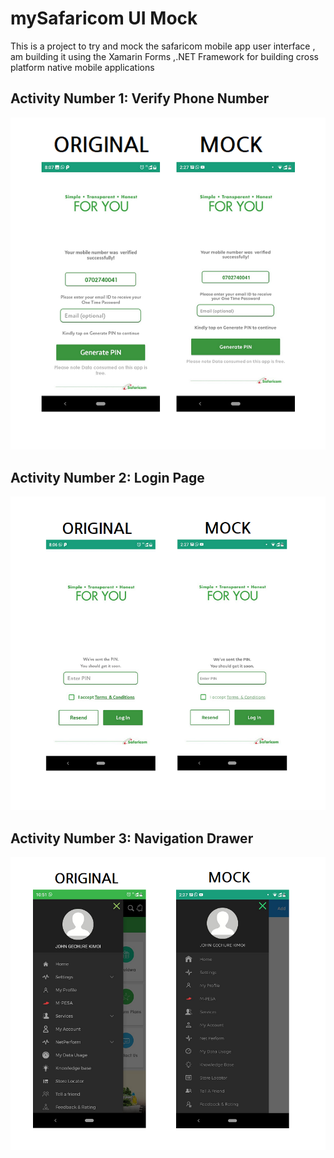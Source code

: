 # mySafaricom UI Mock
This is a project to try and mock the safaricom mobile app user interface , am building it using the Xamarin Forms ,.NET Framework for building cross platform native mobile applications 

## Activity Number 1: Verify Phone Number 

![Image of Verify Mobile Number](SafaricomMobileAppUMock/SafaricomMobileAppUMock/ScreenShots/verifyPageComparison.png)

## Activity Number 2: Login Page
![Image of Login Page](SafaricomMobileAppUMock/SafaricomMobileAppUMock/ScreenShots/loginPageComparison.png)

## Activity Number 3: Navigation Drawer
![Image of Navigation Drawer](SafaricomMobileAppUMock/SafaricomMobileAppUMock/ScreenShots/FlyoutComparison.png)

